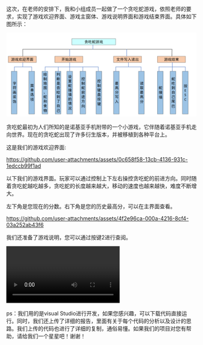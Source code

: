 这次，在老师的安排下，我和小组成员一起做了一个贪吃蛇游戏，依照老师的要求，实现了游戏欢迎界面、游戏主窗体、游戏说明界面和游戏结束界面。具体如下图所示：

![图片8](image/图片8.png)

贪吃蛇最初为人们所知的是诺基亚手机附带的一个小游戏，它伴随着诺基亚手机走向世界。现在的贪吃蛇出现了许多衍生版本，并被移植到各种平台上。

这是我们的游戏欢迎界面:

https://github.com/user-attachments/assets/0c658f58-13cb-4136-931c-1edccb99f1ad

以下我们的游戏界面。玩家可以通过控制上下左右操控贪吃蛇的前进方向。同时随着贪吃蛇越吃越多，贪吃蛇的长度越来越大，移动的速度也越来越快，难度不断增大。

左下角是您现在的分数。右下角是您的历史最高分，可以在主界面查看。

https://github.com/user-attachments/assets/4f2e96ca-000a-4216-8cf4-03a252ab43f6

我们还准备了游戏说明，您可以通过按键2进行查阅。

<video src='image/WeChat_20250209151716.mp4'>
</video>

ps：我们用的是visual Studio进行开发，如果您感兴趣，可以下载代码直接运行。同时，我们还上传了详细的报告，里面有关于每个代码的分析以及设计的思路。我们上传的代码也进行了详细的复制，通俗易懂。如果我们的项目对您有帮助，请给我们一个星星吧！谢谢！

